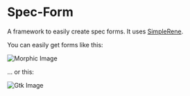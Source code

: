 # Spec-Form

A framework to easily create spec forms. It uses [SimpleRene](https://github.com/pharo-contributions/SimpleRene).  

You can easily get forms like this: 

 ![Morphic Image](./images/form-morphic.png)

 ... or this: 

 ![Gtk Image](./images/form-gtk.png)
